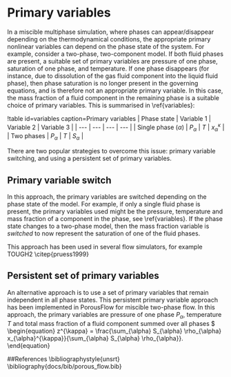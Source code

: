 # Primary variables

In a miscible multiphase simulation, where phases can appear/disappear depending
on the thermodynamical conditions, the appropriate primary nonlinear variables can
depend on the phase state of the system. For example, consider a two-phase, two-component
model. If both fluid phases are present, a suitable set of primary variables are
pressure of one phase, saturation of one phase, and temperature. If one phase disappears
(for instance, due to dissolution of the gas fluid component into the liquid fluid phase),
then phase saturation is no longer present in the governing equations, and is therefore
not an appropriate primary variable. In this case, the mass fraction of a fluid component
in the remaining phase is a suitable choice of primary variables. This is summarised in \ref{variables}:

!table id=variables caption=Primary variables
| Phase state | Variable 1 | Variable 2 | Variable 3 |
| --- | --- | --- | --- |
| Single phase $(\alpha)$ | $P_{\alpha}$ | $T$ | $x_{\alpha}^{\kappa}$ |
| Two phases | $P_{\alpha}$ | $T$ | $S_{\alpha}$ |

There are two popular strategies to overcome this issue: primary variable switching, and
using a persistent set of primary variables.

## Primary variable switch

In this approach, the primary variables are switched depending on the phase state of the
model. For example, if only a single fluid phase is present, the primary variables used might
be the pressure, temperature and mass fraction of a component in the phase, see \ref{variables}. If the phase state changes to a two-phase model, then the mass fraction
variable is *switched* to now represent the saturation of one of the fluid phases.

This approach has been used in several flow simulators, for example TOUGH2 \citep{pruess1999}

## Persistent set of primary variables

An alternative approach is to use a set of primary variables that remain independent
in all phase states. This persistent primary variable approach has been implemented in
PorousFlow for miscible two-phase flow. In this approach, the primary variables are pressure of one phase $P_{\alpha}$,
temperature $T$ and total mass fraction of a fluid component summed over all phases $
\begin{equation}
z^{\kappa} = \frac{\sum_{\alpha} S_{\alpha} \rho_{\alpha} x_{\alpha}^{\kappa}}{\sum_{\alpha} S_{\alpha} \rho_{\alpha}}.
\end{equation}

##References
\bibliographystyle{unsrt}
\bibliography{docs/bib/porous_flow.bib}
